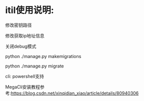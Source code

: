 # itil使用说明:


修改密钥路径

修改获取ip地址信息

关闭debug模式

python ./manage.py makemigrations

python ./manage.py migrate



cli:
powershell支持

MegaCli安装教程参考:<https://blog.csdn.net/xinqidian_xiao/article/details/80940306>